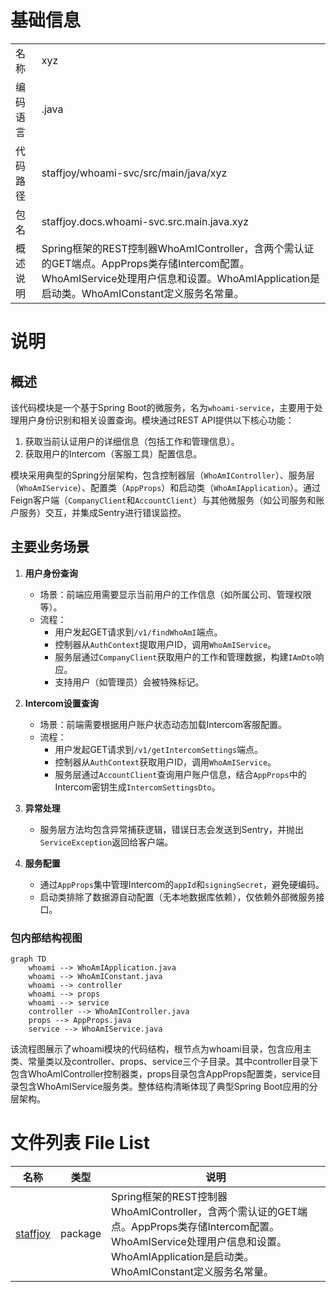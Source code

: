 # 基础信息

|      |      |
|------|------|
| 名称 | xyz |
| 编码语言 | .java |
| 代码路径 | staffjoy/whoami-svc/src/main/java/xyz |
| 包名 | staffjoy.docs.whoami-svc.src.main.java.xyz |
| 概述说明 | Spring框架的REST控制器WhoAmIController，含两个需认证的GET端点。AppProps类存储Intercom配置。WhoAmIService处理用户信息和设置。WhoAmIApplication是启动类。WhoAmIConstant定义服务名常量。 |

# 说明

## 概述  
该代码模块是一个基于Spring Boot的微服务，名为`whoami-service`，主要用于处理用户身份识别和相关设置查询。模块通过REST API提供以下核心功能：  
1. 获取当前认证用户的详细信息（包括工作和管理信息）。  
2. 获取用户的Intercom（客服工具）配置信息。  

模块采用典型的Spring分层架构，包含控制器层（`WhoAmIController`）、服务层（`WhoAmIService`）、配置类（`AppProps`）和启动类（`WhoAmIApplication`）。通过Feign客户端（`CompanyClient`和`AccountClient`）与其他微服务（如公司服务和账户服务）交互，并集成Sentry进行错误监控。

## 主要业务场景  
1. **用户身份查询**  
   - 场景：前端应用需要显示当前用户的工作信息（如所属公司、管理权限等）。  
   - 流程：  
     - 用户发起GET请求到`/v1/findWhoAmI`端点。  
     - 控制器从`AuthContext`提取用户ID，调用`WhoAmIService`。  
     - 服务层通过`CompanyClient`获取用户的工作和管理数据，构建`IAmDto`响应。  
     - 支持用户（如管理员）会被特殊标记。  

2. **Intercom设置查询**  
   - 场景：前端需要根据用户账户状态动态加载Intercom客服配置。  
   - 流程：  
     - 用户发起GET请求到`/v1/getIntercomSettings`端点。  
     - 控制器从`AuthContext`获取用户ID，调用`WhoAmIService`。  
     - 服务层通过`AccountClient`查询用户账户信息，结合`AppProps`中的Intercom密钥生成`IntercomSettingsDto`。  

3. **异常处理**  
   - 服务层方法均包含异常捕获逻辑，错误日志会发送到Sentry，并抛出`ServiceException`返回给客户端。  

4. **服务配置**  
   - 通过`AppProps`集中管理Intercom的`appId`和`signingSecret`，避免硬编码。  
   - 启动类排除了数据源自动配置（无本地数据库依赖），仅依赖外部微服务接口。


### 包内部结构视图

```mermaid
graph TD
    whoami --> WhoAmIApplication.java
    whoami --> WhoAmIConstant.java
    whoami --> controller
    whoami --> props
    whoami --> service
    controller --> WhoAmIController.java
    props --> AppProps.java
    service --> WhoAmIService.java
```

该流程图展示了whoami模块的代码结构，根节点为whoami目录，包含应用主类、常量类以及controller、props、service三个子目录。其中controller目录下包含WhoAmIController控制器类，props目录包含AppProps配置类，service目录包含WhoAmIService服务类。整体结构清晰体现了典型Spring Boot应用的分层架构。

# 文件列表 File List

| 名称   | 类型  | 说明 |
|-------|------|-------------|
| [staffjoy](staffjoy/_module.md) | package | Spring框架的REST控制器WhoAmIController，含两个需认证的GET端点。AppProps类存储Intercom配置。WhoAmIService处理用户信息和设置。WhoAmIApplication是启动类。WhoAmIConstant定义服务名常量。 |


